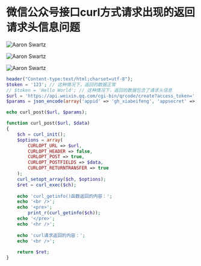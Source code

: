 # 微信公众号接口curl方式请求出现的返回请求头信息问题


![Aaron Swartz](https://raw.githubusercontent.com/xiabeifeng/study-notes/master/PHP/images/curl_header_1.png)


![Aaron Swartz](https://raw.githubusercontent.com/xiabeifeng/study-notes/master/PHP/images/curl_header_2.png)


![Aaron Swartz](https://raw.githubusercontent.com/xiabeifeng/study-notes/master/PHP/images/curl_header_3.png)

```php
header("Content-type:text/html;charset=utf-8");
$token = '123'; // 这种情况下，返回的数据正常
// $token = 'Hello World'; // 这种情况下，返回的数据包含了请求头信息
$url = 'https://api.weixin.qq.com/cgi-bin/qrcode/create?access_token=' . $token;
$params = json_encode(array('appid' => 'gh_xiabeifeng', 'appsecret' => '123456'));

echo curl_post($url, $params);

function curl_post($url, $data)
{
    $ch = curl_init();
    $options = array(
        CURLOPT_URL => $url,
        CURLOPT_HEADER => false,
        CURLOPT_POST => true,
        CURLOPT_POSTFIELDS => $data,
        CURLOPT_RETURNTRANSFER => true
    );
    curl_setopt_array($ch, $options);
    $ret = curl_exec($ch);
    
    echo 'curl_getinfo()函数返回的内容：';
    echo '<br />';
    echo '<pre>';
        print_r(curl_getinfo($ch));
    echo '</pre>';
    echo '<hr />';
    
    echo 'curl请求返回的内容：';
    echo '<br />';
    
    return $ret;
}
```
